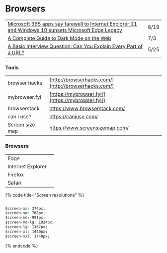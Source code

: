 # Browsers

|  |  |
| :--- | :--- |
| [Microsoft 365 apps say farewell to Internet Explorer 11 and Windows 10 sunsets Microsoft Edge Legacy](https://techcommunity.microsoft.com/t5/microsoft-365-blog/microsoft-365-apps-say-farewell-to-internet-explorer-11-and/ba-p/1591666?mc_cid=5935547936&mc_eid=%5BUNIQID%5D) | 8/19 |
| [A Complete Guide to Dark Mode on the Web](https://css-tricks.com/a-complete-guide-to-dark-mode-on-the-web/?utm_source=Responsive+Design+Weekly&utm_campaign=e37e47b37a-RWD_Newsletter_417&utm_medium=email&utm_term=0_df65b6d7c8-e37e47b37a-59185629) | 7/3 |
| [A Basic Interview Question: Can You Explain Every Part of a URL?](https://medium.com/better-programming/a-basic-interview-question-can-you-explain-every-part-of-a-url-41fec140f80d) | 5/25 |

### Tools

|  |  |
| :--- | :--- |
| browser hacks | [http://browserhacks.com/](http://browserhacks.com/) |
| mybrowser.fyi | [https://mybrowser.fyi/](https://mybrowser.fyi/) |
| browserstack | https://www.browserstack.com/ |
| can i use? | https://caniuse.com/ |
| Screen size map | https://www.screensizemap.com/ |

### Browsers

|  |  |
| :--- | :--- |
| Edge |  |
| Internet Explorer |  |
| Firefox |  |
| Safari |  |

{% code title="Screen resolutions" %}
```css

$screen-xs: 374px;
$screen-sm: 768px;
$screen-md: 991px;
$screen-md-lg: 1024px;
$screen-lg: 1367px;
$screen-xl: 1440px;
$screen-xxl: 1740px;
```
{% endcode %}

